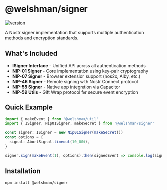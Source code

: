 # @welshman/signer

[![version](https://badgen.net/npm/v/@welshman/signer)](https://npmjs.com/package/@welshman/signer)

A Nostr signer implementation that supports multiple authentication methods and encryption standards.

## What's Included

- **ISigner Interface** - Unified API across all authentication methods
- **NIP-01 Signer** - Core implementation using key-pair cryptography
- **NIP-07 Signer** - Browser extension support (nos2x, Alby, etc.)
- **NIP-46 Signer** - Remote signing with Nostr Connect protocol
- **NIP-55 Signer** - Native app integration via Capacitor
- **NIP-59 Utils** - Gift Wrap protocol for secure event encryption

## Quick Example

```typescript
import { makeEvent } from '@welshman/util'
import { ISigner, Nip01Signer, makeSecret } from '@welshman/signer'

const signer: ISigner = new Nip01Signer(makeSecret())
const options = {
  signal: AbortSignal.timeout(10_000),
}

signer.sign(makeEvent(1), options).then(signedEvent => console.log(signedEvent))
```

## Installation

```bash
npm install @welshman/signer
```
